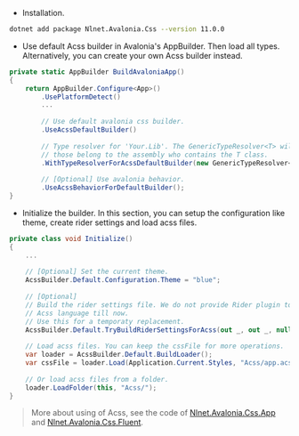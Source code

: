 - Installation.

```bash
dotnet add package Nlnet.Avalonia.Css --version 11.0.0
```

- Use default Acss builder in Avalonia's AppBuilder. Then load all types. Alternatively, you can create your own Acss builder instead.

```csharp
private static AppBuilder BuildAvaloniaApp()
{
    return AppBuilder.Configure<App>()
        .UsePlatformDetect()
        ...
        
        // Use default avalonia css builder.
        .UseAcssDefaultBuilder()
        
        // Type resolver for 'Your.Lib'. The GenericTypeResolver<T> will load all types 
        // those belong to the assembly who contains the T class.
        .WithTypeResolverForAcssDefaultBuilder(new GenericTypeResolver<Icon>())
        
        // [Optional] Use avalonia behavior.
        .UseAcssBehaviorForDefaultBuilder();
}
```

- Initialize the builder. In this section, you can setup the configuration like theme, create rider settings and load acss files.  

```csharp
private class void Initialize()
{
    ...
	
    // [Optional] Set the current theme.
    AcssBuilder.Default.Configuration.Theme = "blue";
    
    // [Optional] 
    // Build the rider settings file. We do not provide Rider plugin to support
    // Acss language till now. 
    // Use this for a temporaty replacement.
    AcssBuilder.Default.TryBuildRiderSettingsForAcss(out _, out _, null);
    
    // Load acss files. You can keep the cssFile for more operations.
    var loader = AcssBuilder.Default.BuildLoader();
	var cssFile = loader.Load(Application.Current.Styles, "Acss/app.acss");
    
    // Or load acss files from a folder.
    loader.LoadFolder(this, "Acss/");
}
```

>  More about using of Acss, see the code of [Nlnet.Avalonia.Css.App](src/Nlnet.Avalonia.Css.App) and [Nlnet.Avalonia.Css.Fluent](src/Nlnet.Avalonia.Css.Fluent).